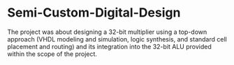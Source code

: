 # Semi-Custom-Digital-Design
The project was about designing a 32-bit multiplier using a top-down approach (VHDL modeling and simulation, logic synthesis, and standard cell placement and routing)
and its integration into the 32-bit ALU provided within the scope of the project.
